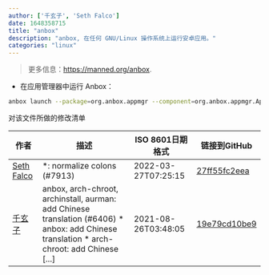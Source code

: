 ```yaml
---
author: ['千玄子', 'Seth Falco']
date: 1648358715
title: "anbox"
description: "anbox, 在任何 GNU/Linux 操作系统上运行安卓应用。"
categories: "linux"
---
```

> 更多信息：<https://manned.org/anbox>.

- 在应用管理器中运行 Anbox：

```bash
anbox launch --package=org.anbox.appmgr --component=org.anbox.appmgr.AppViewActivity
```
对该文件所做的修改清单


作者 | 描述 | ISO 8601日期格式 | 链接到GitHub
------|-----|-----|-----
[Seth Falco](mailto:seth@falco.fun) | *: normalize colons (#7913) | 2022-03-27T07:25:15 | [27ff55fc2eea](https://github.com/tldr-pages/tldr/commit/27ff55fc2eea445eb5216c3b1d934960539fc024)
[千玄子](mailto:ownbyzjuyk@gmail.com) | anbox, arch-chroot, archinstall, aurman: add Chinese translation (#6406) * anbox: add Chinese translation * arch-chroot: add Chinese [...] | 2021-08-26T03:48:05 | [19e79cd10be9](https://github.com/tldr-pages/tldr/commit/19e79cd10be9572d5a8b1dc18a48590c05892280)

